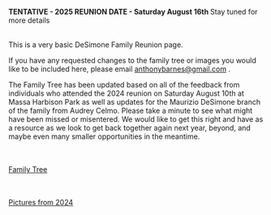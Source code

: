 <B> TENTATIVE - 2025 REUNION DATE - Saturday August 16th </B>
Stay tuned for more details
<BR><BR>

This is a very basic DeSimone Family Reunion page.  

If you have any requested changes to the family tree or images you would like to be included here, please email <A HREF="mailto:anthonybarnes@gmail.com"> anthonybarnes@gmail.com </A>.

The Family Tree has been updated based on all of the feedback from individuals who attended the 2024 reunion on Saturday August 10th at Massa Harbison Park as well as updates for the Maurizio DeSimone branch of the family from Audrey Celmo. Please take a minute to see what might have been missed or misentered. We would like to get this right and have as a resource as we look to get back together again next year, beyond, and maybe even many smaller opportunities in the meantime.

<BR><BR>
<A HREF="DeSimone Reunion 2024.htm"> Family Tree </A>

<BR><BR>
<A HREF="2024Pictures.html"> Pictures from 2024 </A>

